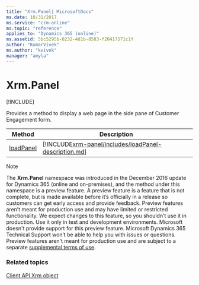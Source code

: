 ```yaml
---
title: "Xrm.Panel| MicrosoftDocs"
ms.date: 10/31/2017
ms.service: "crm-online"
ms.topic: "reference"
applies_to: "Dynamics 365 (online)"
ms.assetid: 5bc5295b-0232-4d1b-8583-f20417571c1f
author: "KumarVivek"
ms.author: "kvivek"
manager: "amyla"
---
```

# Xrm.Panel

[!INCLUDE[](../../../includes/cc_applies_to_update_9_0_0.md)]

Provides a method to display a web page in the side pane of Customer Engagement form. 


|               Method                |                                             Description                                              |
|-------------------------------------|------------------------------------------------------------------------------------------------------|
| [loadPanel](xrm-panel/loadPanel.md) | [!INCLUDE[xrm-panel/includes/loadPanel-description.md](xrm-panel/includes/loadPanel-description.md)] |

> [!NOTE]
> The **Xrm.Panel** namespace was introduced in the December 2016 update for Dynamics 365 (online and on-premises), and the method under this namespace is a preview feature. A preview feature is a feature that is not complete, but is made available before it’s officially in a release so customers can get early access and provide feedback. Preview features aren’t meant for production use and may have limited or restricted functionality. We expect changes to this feature, so you shouldn’t use it in production. Use it only in test and development environments. Microsoft doesn't provide support for this preview feature. Microsoft Dynamics 365 Technical Support won’t be able to help you with issues or questions. Preview features aren't meant for production use and are subject to a separate [supplemental terms of use](https://www.microsoft.com/en-US/dynamics/Preview_Supplement_License_Terms_CRMOL_English.htm).

### Related topics

[Client API Xrm object](../clientapi-xrm.md)